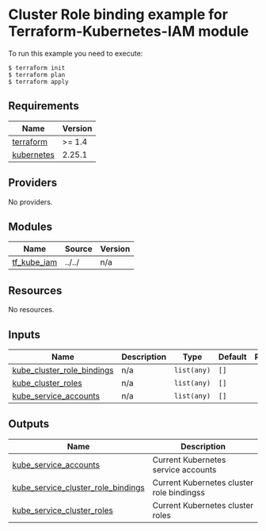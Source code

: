 # Cluster Role binding example for Terraform-Kubernetes-IAM module

To run this example you need to execute:

```
$ terraform init
$ terraform plan
$ terraform apply
```

## Requirements

| Name | Version |
|------|---------|
| <a name="requirement_terraform"></a> [terraform](#requirement\_terraform) | >= 1.4 |
| <a name="requirement_kubernetes"></a> [kubernetes](#requirement\_kubernetes) | 2.25.1 |

## Providers

No providers.

## Modules

| Name | Source | Version |
|------|--------|---------|
| <a name="module_tf_kube_iam"></a> [tf\_kube\_iam](#module\_tf\_kube\_iam) | ../../ | n/a |

## Resources

No resources.

## Inputs

| Name | Description | Type | Default | Required |
|------|-------------|------|---------|:--------:|
| <a name="input_kube_cluster_role_bindings"></a> [kube\_cluster\_role\_bindings](#input\_kube\_cluster\_role\_bindings) | n/a | `list(any)` | `[]` | no |
| <a name="input_kube_cluster_roles"></a> [kube\_cluster\_roles](#input\_kube\_cluster\_roles) | n/a | `list(any)` | `[]` | no |
| <a name="input_kube_service_accounts"></a> [kube\_service\_accounts](#input\_kube\_service\_accounts) | n/a | `list(any)` | `[]` | no |

## Outputs

| Name | Description |
|------|-------------|
| <a name="output_kube_service_accounts"></a> [kube\_service\_accounts](#output\_kube\_service\_accounts) | Current Kubernetes service accounts |
| <a name="output_kube_service_cluster_role_bindings"></a> [kube\_service\_cluster\_role\_bindings](#output\_kube\_service\_cluster\_role\_bindings) | Current Kubernetes cluster role bindingss |
| <a name="output_kube_service_cluster_roles"></a> [kube\_service\_cluster\_roles](#output\_kube\_service\_cluster\_roles) | Current Kubernetes cluster roles |
<!-- END_TF_DOCS -->
